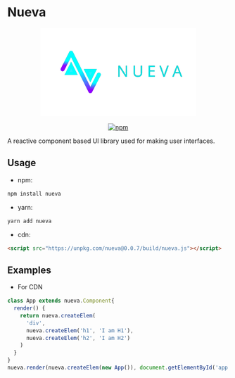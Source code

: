 # Nueva

<div align="center" >
  <img src="./assets/nueva_full_img.png" width="355"height="200"/>

  [![npm](https://img.shields.io/npm/v/nueva?color=%2300bfff&style=for-the-badge)](https://www.npmjs.org/package/nueva)
</div>

A reactive component based UI library used for making user interfaces. 

## Usage
- npm: 
```bash
npm install nueva
```
- yarn: 
```bash
yarn add nueva
```
- cdn: 
```html
<script src="https://unpkg.com/nueva@0.0.7/build/nueva.js"></script>
```

## Examples
- For CDN
```javascript
class App extends nueva.Component{
  render() {
    return nueva.createElem(
      'div',
      nueva.createElem('h1', 'I am H1'),
      nueva.createElem('h2', 'I am H2')
    )
  }
}
nueva.render(nueva.createElem(new App()), document.getElementById('app'))
```
